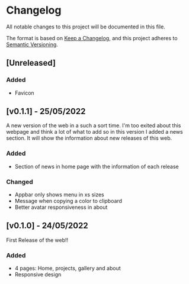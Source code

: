 # Changelog
All notable changes to this project will be documented in this file.

The format is based on [Keep a Changelog](https://keepachangelog.com/en/1.0.0/),
and this project adheres to [Semantic Versioning](https://semver.org/spec/v2.0.0.html).

## [Unreleased]
### Added
- Favicon

## [v0.1.1] - 25/05/2022
A new version of the web in a such a sort time. I'm too exited about this webpage and think a lot of what to add so in this version I added a news section. 
It will show the information about new releases of this web.

### Added 
- Section of news in home page with the information of each release
### Changed
- Appbar only shows menu in xs sizes
- Message when copying a color to clipboard
- Better avatar responsiveness in about


## [v0.1.0] - 24/05/2022
First Release of the web!!

### Added
- 4 pages: Home, projects, gallery and about
- Responsive design


